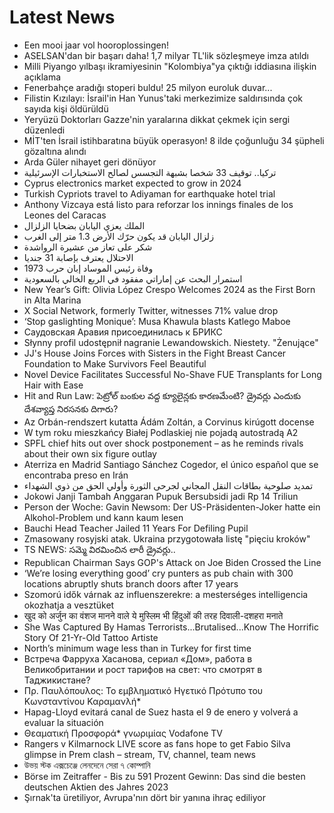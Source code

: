 # Latest News
-  Een mooi jaar vol hooroplossingen!
-  ASELSAN'dan bir başarı daha! 1,7 milyar TL'lik sözleşmeye imza atıldı
-  Milli Piyango yılbaşı ikramiyesinin "Kolombiya"ya çıktığı iddiasına ilişkin açıklama
-  Fenerbahçe aradığı stoperi buldu! 25 milyon euroluk duvar...
-  Filistin Kızılayı: İsrail'in Han Yunus'taki merkezimize saldırısında çok sayıda kişi öldürüldü
-  Yeryüzü Doktorları Gazze'nin yaralarına dikkat çekmek için sergi düzenledi
-  MİT'ten İsrail istihbaratına büyük operasyon! 8 ilde çoğunluğu 34 şüpheli gözaltına alındı
-  Arda Güler nihayet geri dönüyor
-  تركيا.. توقيف 33 شخصا بشبهة التجسس لصالح الاستخبارات الإسرئيلية
-  Cyprus electronics market expected to grow in 2024
-  Turkish Cypriots travel to Adiyaman for earthquake hotel trial
-  Anthony Vizcaya está listo para reforzar los innings finales de los Leones del Caracas
-  الملك يعزي اليابان بضحايا الزلزال
-  زلزال اليابان قد يكون حرّك الأرض 1.3 متر إلى الغرب
-  شكر على تعاز من عشيرة الرواشدة
-  الاحتلال يعترف بإصابة 31 جنديا
-  وفاة رئيس الموساد إبان حرب 1973
-  استمرار البحث عن إماراتي مفقود في الربع الخالي بالسعودية
-  New Year’s Gift: Olivia López Crespo Welcomes 2024 as the First Born in Alta Marina
-  X Social Network, formerly Twitter, witnesses 71% value drop
-  ‘Stop gaslighting Monique’: Musa Khawula blasts Katlego Maboe
-  Саудовская Аравия присоединилась к БРИКС
-  Słynny profil udostępnił nagranie Lewandowskich. Niestety. "Żenujące"
-  JJ's House Joins Forces with Sisters in the Fight Breast Cancer Foundation to Make Survivors Feel Beautiful
-  Novel Device Facilitates Successful No-Shave FUE Transplants for Long Hair with Ease
-  Hit and Run Law: పెట్రోల్ బంకుల వద్ద క్యూలైన్లకు కారణమేంటి? డ్రైవర్లు ఎందుకు దేశవ్యాప్త నిరసనకు దిగారు?
-  Az Orbán-rendszert kutatta Ádám Zoltán, a Corvinus kirúgott docense
-  W tym roku mieszkańcy Białej Podlaskiej nie pojadą autostradą A2
-  SPFL chief hits out over shock postponement – as he reminds rivals about their own six figure outlay
-  Aterriza en Madrid Santiago Sánchez Cogedor, el único español que se encontraba preso en Irán
-  تمديد صلوحية بطاقات النقل المجاني لجرحى الثورة وأولي الحق من ذوي الشهداء
-  Jokowi Janji Tambah Anggaran Pupuk Bersubsidi jadi Rp 14 Triliun
-  Person der Woche: Gavin Newsom: Der US-Präsidenten-Joker hatte ein Alkohol-Problem und kann kaum lesen
-  Bauchi Head Teacher Jailed 11 Years For Defiling Pupil
-  Zmasowany rosyjski atak. Ukraina przygotowała listę "pięciu kroków"
-  TS NEWS: సమ్మె విరమించిన లారీ డ్రైవర్లు..
-  Republican Chairman Says GOP's Attack on Joe Biden Crossed the Line
-  ‘We’re losing everything good’ cry punters as pub chain with 300 locations abruptly shuts branch doors after 17 years
-  Szomorú idők várnak az influenszerekre: a mesterséges intelligencia okozhatja a vesztüket
-  खुद को अर्जुन का वंशज मानने वाले ये मुस्लिम भी हिंदुओं की तरह दिवाली-दशहरा मनाते
-  She Was Captured By Hamas Terrorists...Brutalised...Know The Horrific Story Of 21-Yr-Old Tattoo Artiste
-  North’s minimum wage less than in Turkey for first time
-  Встреча Фарруха Хасанова, сериал «Дом», работа в Великобритании и рост тарифов на свет: что смотрят в Таджикистане?
-  Πρ. Παυλόπουλος: Το εμβληματικό Ηγετικό Πρότυπο του Κωνσταντίνου Καραμανλή*
-  Hapag-Lloyd evitará canal de Suez hasta el 9 de enero y volverá a evaluar la situación
-  Θεαματική Προσφορά* γνωριμίας Vodafone TV
-  Rangers v Kilmarnock LIVE score as fans hope to get Fabio Silva glimpse in Prem clash – stream, TV, channel, team news
-  উভয় স্টক এক্সচেঞ্জে লেনদেনে সেরা ৭ কোম্পানি
-  Börse im Zeitraffer - Bis zu 591 Prozent Gewinn: Das sind die besten deutschen Aktien des Jahres 2023
-  Şırnak'ta üretiliyor, Avrupa'nın dört bir yanına ihraç ediliyor

